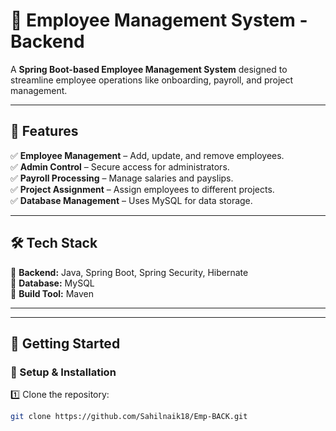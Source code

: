 # 🚀 Employee Management System - Backend  

A **Spring Boot-based Employee Management System** designed to streamline employee operations like onboarding, payroll, and project management.  



---

## 📌 Features  
✅ **Employee Management** – Add, update, and remove employees.  
✅ **Admin Control** – Secure access for administrators.  
✅ **Payroll Processing** – Manage salaries and payslips.  
✅ **Project Assignment** – Assign employees to different projects.    
✅ **Database Management** – Uses MySQL for data storage.  

---

## 🛠 Tech Stack  
🔹 **Backend:** Java, Spring Boot, Spring Security, Hibernate  
🔹 **Database:** MySQL     
🔹 **Build Tool:** Maven  

---

---

## 🚀 Getting Started  

### 🔧 Setup & Installation  
1️⃣ Clone the repository:  
   ```sh
   git clone https://github.com/Sahilnaik18/Emp-BACK.git  
   


